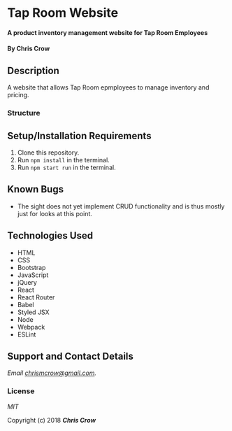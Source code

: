 # Tap Room Website

#### A product inventory management website for Tap Room Employees

#### By **Chris Crow**

## Description

A website that allows Tap Room epmployees to manage inventory and pricing.

### Structure


## Setup/Installation Requirements

1. Clone this repository.
2. Run `npm install` in the terminal.
3. Run `npm start run` in the terminal.

## Known Bugs
* The sight does not yet implement CRUD functionality and is thus mostly just for looks at this point.

## Technologies Used
* HTML
* CSS
* Bootstrap
* JavaScript
* jQuery
* React
* React Router
* Babel
* Styled JSX
* Node
* Webpack
* ESLint

## Support and Contact Details

_Email chrismcrow@gmail.com._

### License

*MIT*

Copyright (c) 2018 **_Chris Crow_**
